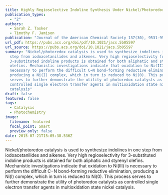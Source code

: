 ```yaml
---
title: Highly Regioselective Indoline Synthesis Under Nickel/Photoredox Dual Catalysis
publication_types:
  - "2"
authors:
  - Sarah Z. Tasker 
  - Timothy F. Jamison
publication: "Journal of the American Chemical Society 137(30), 9531-9534_, DOI: 10.1021/jacs.5b05597"
url_pdf: https://pubs.acs.org/doi/pdf/10.1021/jacs.5b05597
url_source: https://pubs.acs.org/doi/10.1021/jacs.5b05597
summary: "Nickel/photoredox catalysis is used to synthesize indolines in one
  step from iodoacetanilides and alkenes. Very high regioselectivity for
  3-substituted indoline products is obtained for both aliphatic and styrenyl
  olefins. Mechanistic investigations indicate that oxidation to Ni(III) is
  necessary to perform the difficult C−N bond-forming reductive elimination,
  producing a Ni(I) complex, which in turn is reduced to Ni(0). This process
  serves to further demonstrate the utility of photoredox catalysts as
  controlled single electron transfer agents in multioxidation state nickel
  catalysis"
draft: false
featured: false
tags:
  - Catalysis
  - Photochemistry
image:
  filename: featured
  focal_point: Smart
  preview_only: false
date: 2015-07-21T15:05:38.536Z
---
```

  Nickel/photoredox catalysis is used to synthesize indolines in one step from iodoacetanilides and alkenes. Very high regioselectivity for 3-substituted indoline products is obtained for both aliphatic and styrenyl olefins. Mechanistic investigations indicate that oxidation to Ni(III) is necessary to perform the difficult C−N bond-forming reductive elimination, producing a Ni(I) complex, which in turn is reduced to Ni(0). This process serves to further demonstrate the utility of photoredox catalysts as controlled single electron transfer agents in multioxidation state nickel catalysis.
